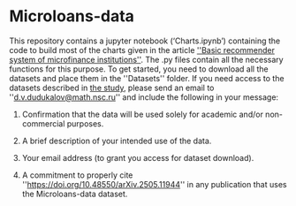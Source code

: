 # Microloans-data

This repository contains a jupyter notebook (‘Charts.ipynb’) containing the code to build most of the charts given in the article [''Basic recommender system of microfinance institutions''](https://doi.org/10.48550/arXiv.2505.11944). The .py files contain all the necessary functions for this purpose. To get started, you need to download all the datasets and place them in the ''Datasets'' folder. If you need access to the datasets described in [the study](https://doi.org/10.48550/arXiv.2505.11944), please send an email to ''d.v.dudukalov@math.nsc.ru'' and include the following in your message:

1. Confirmation that the data will be used solely for academic and/or non-commercial purposes.

2. A brief description of your intended use of the data.

3. Your email address (to grant you access for dataset download).

4. A commitment to properly cite ''https://doi.org/10.48550/arXiv.2505.11944'' in any publication that uses the Microloans-data dataset.
